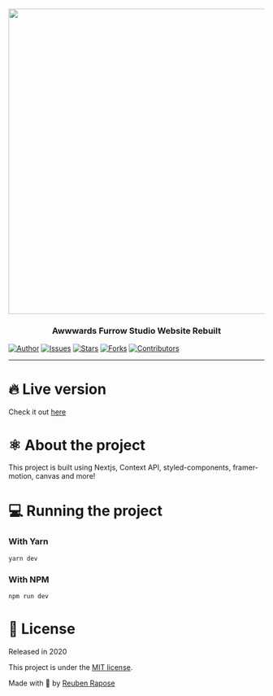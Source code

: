 <h1 align="center">
  <img src="./.github/images/demo.gif" width="600"/>
</h1>

<h3 align="center">
  Awwwards Furrow Studio Website Rebuilt
</h3>

[![Author](https://img.shields.io/badge/author-reubence-brightgreen)](https://github.com/reubence)
[![Issues](https://img.shields.io/github/issues/reubence/furrow-eight)](https://github.com/reubence/furrow-eight/issues)
[![Stars](https://img.shields.io/github/stars/reubence/furrow-eight)](https://github.com/reubence/furrow-eight/stargazers)
[![Forks](https://img.shields.io/github/forks/reubence/furrow-eight)](https://github.com/reubence/furrow-eight/network/members)
[![Contributors](https://img.shields.io/github/contributors/reubence/furrow-eight)](https://github.com/reubence/furrow-eight/graphs/contributors)

---

# 🔥 Live version

Check it out [here](https://furrow-eight.vercel.app)

# ⚛ About the project

This project is built using Nextjs, Context API, styled-components, framer-motion, canvas and more!

# 💻 Running the project

### With Yarn

```bash
yarn dev
```

### With NPM

```bash
npm run dev
```

# 📗 License

Released in 2020

This project is under the [MIT license](https://github.com/rodrigogama/awwwards-rebuilt-furrow/blob/main/LICENSE).

Made with 🖤 by [Reuben Rapose](https://github.com/reubence)
